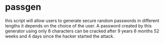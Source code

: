 # passgen
this script will allow users to generate secure random passwords in different lengths it depends on the choice of the user. A password created by this generator using only 8 characters can be cracked after 9 years 6 months 52 weeks and 4 days since the hacker started the attack.
